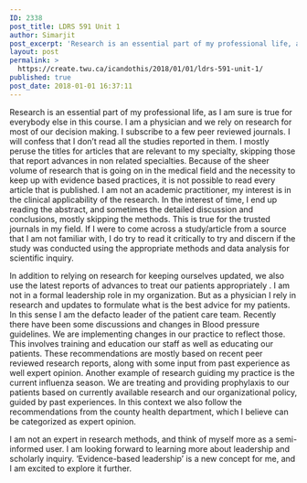 ```yaml
---
ID: 2338
post_title: LDRS 591 Unit 1
author: Simarjit
post_excerpt: 'Research is an essential part of my professional life, as I am sure is true for everybody else in this course. I am a physician and we rely on research for most of our decision making. I subscribe to a few peer reviewed journals. I will confess that I don&rsquo;t read all the studies reported [&hellip;]'
layout: post
permalink: >
  https://create.twu.ca/icandothis/2018/01/01/ldrs-591-unit-1/
published: true
post_date: 2018-01-01 16:37:11
---
```

Research is an essential part of my professional life, as I am sure is true for everybody else in this course. I am a physician and we rely on research for most of our decision making. I subscribe to a few peer reviewed journals. I will confess that I don&#8217;t read all the studies reported in them. I mostly peruse the titles for articles that are relevant to my specialty, skipping those that report advances in non related specialties. Because of the sheer volume of research that is going on in the medical field and the necessity to keep up with evidence based practices, it is not possible to read every article that is published. I am not an academic practitioner, my interest is in the clinical applicability of the research. In the interest of time, I end up reading the abstract, and sometimes the detailed discussion and conclusions, mostly skipping the methods. This is true for the trusted journals in my field. If I were to come across a study/article from a source that I am not familiar with, I do try to read it critically to try and discern if the study was conducted using the appropriate methods and data analysis for scientific inquiry.

In addition to relying on research for keeping ourselves updated, we also use the latest reports of advances to treat our patients appropriately . I am not in a formal leadership role in my organization. But as a physician I rely in research and updates to formulate what is the best advice for my patients. In this sense I am the defacto leader of the patient care team. Recently there have been some discussions and changes in Blood pressure guidelines. We are implementing changes in our practice to reflect those. This involves training and education our staff as well as educating our patients. These recommendations are mostly based on recent peer reviewed research reports, along with some input from past experience as well expert opinion. Another example of research guiding my practice is the current influenza season. We are treating and providing prophylaxis to our patients based on currently available research and our organizational policy, guided by past experiences. In this context we also follow the recommendations from the county health department, which I believe can be categorized as expert opinion.

I am not an expert in research methods, and think of myself more as a semi-informed user. I am looking forward to learning more about leadership and scholarly inquiry. &#8216;Evidence-based leadership&#8217; is a new concept for me, and I am excited to explore it further.

&nbsp;

&nbsp;